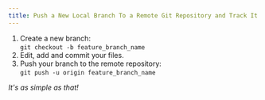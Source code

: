 ```yaml
---
title: Push a New Local Branch To a Remote Git Repository and Track It Too
---
```

1.  Create a new branch:  
    `git checkout -b feature_branch_name`
2.  Edit, add and commit your files.
3.  Push your branch to the remote repository:  
    `git push -u origin feature_branch_name`

_It's as simple as that!_